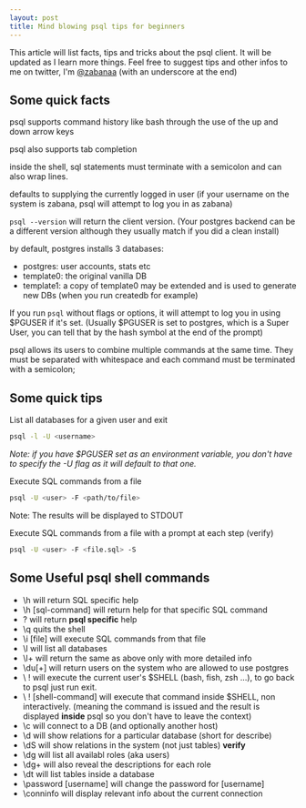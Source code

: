 ```yaml
---
layout: post
title: Mind blowing psql tips for beginners
---
```


This article will list facts, tips and tricks about the psql client.
It will be updated as I learn more things. Feel free to suggest tips and other
infos to me on twitter, I'm [@zabanaa](https://twitter.com/zabanaa_) (with an
underscore at the end)

## Some quick facts

psql supports command history like bash through the use of the up and down arrow keys

psql also supports tab completion

inside the shell, sql statements must terminate with a semicolon and can also
  wrap lines.

defaults to supplying the currently logged in user (if your username on the
  system is zabana, psql will attempt to log you in as zabana)

`psql --version` will return the client version. (Your postgres backend can be
  a different version although they usually match if you did a clean install)

by default, postgres installs 3 databases:
- postgres: user accounts, stats etc
- template0: the original vanilla DB
- template1: a copy of template0 may be extended and is used to generate new DBs (when you run createdb for example)

If you run `psql` without flags or options, it will attempt to log you in
  using $PGUSER if it's set. (Usually $PGUSER is set to postgres, which is a
  Super User, you can tell that by the hash symbol at the end of the prompt)

psql allows its users to combine multiple commands at the same time. They must be
  separated with whitespace and each command must be terminated with a
  semicolon;

## Some quick tips

List all databases for a given user and exit

```bash
psql -l -U <username>
```
_Note: if you have $PGUSER set as an environment variable, you don't have to
specify the -U flag as it will default to that one._

Execute SQL commands from a file

```bash
psql -U <user> -F <path/to/file>
```
Note: The results will be displayed to STDOUT

Execute SQL commands from a file with a prompt at each step (verify)

```bash
psql -U <user> -F <file.sql> -S
```
## Some Useful psql shell commands

* \h will return SQL specific help
* \h [sql-command] will return help for that specific SQL command
* \? will return **psql specific** help
* \q quits the shell
* \i [file] will execute SQL commands from that file
* \l will list all databases
* \l+ will return the same as above only with more detailed info
* \du[+] will return users on the system who are allowed to use postgres
* \ ! will execute the current user's $SHELL (bash, fish, zsh ...), to go back to
  psql just run exit.
* \ ! [shell-command] will execute that command inside $SHELL, non interactively.
  (meaning the command is issued and the result is displayed **inside** psql so
  you don't have to leave the context)
* \c will connect to a DB (and optionally another host)
* \d will show relations for a particular database (short for describe)
* \dS will show relations in the system (not just tables) **verify**
* \dg will list all availabl roles (aka users)
* \dg+ will also reveal the descriptions for each role
* \dt will list tables inside a database
* \password [username] will change the password for [username]
* \conninfo will display relevant info about the current connection
